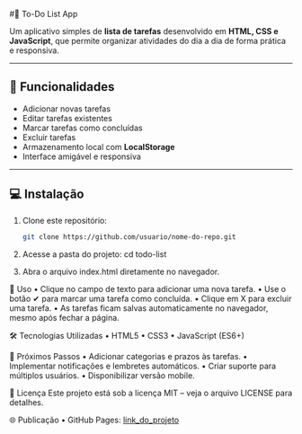 #📝 To-Do List App

Um aplicativo simples de **lista de tarefas** desenvolvido em **HTML, CSS e JavaScript**, que permite organizar atividades do dia a dia de forma prática e responsiva.

---

## 🚀 Funcionalidades
- Adicionar novas tarefas
- Editar tarefas existentes
- Marcar tarefas como concluídas
- Excluir tarefas
- Armazenamento local com **LocalStorage**
- Interface amigável e responsiva

---

## 💻 Instalação

1. Clone este repositório:
   ```bash
   git clone https://github.com/usuario/nome-do-repo.git

2. Acesse a pasta do projeto:
cd todo-list

3. Abra o arquivo index.html diretamente no navegador.

📖 Uso
•	Clique no campo de texto para adicionar uma nova tarefa.
•	Use o botão ✔ para marcar uma tarefa como concluída.
•	Clique em X para excluir uma tarefa.
•	As tarefas ficam salvas automaticamente no navegador, mesmo após fechar a página.

🛠️ Tecnologias Utilizadas
•	HTML5
• CSS3
• JavaScript (ES6+)

📌 Próximos Passos
•	Adicionar categorias e prazos às tarefas.
•	Implementar notificações e lembretes automáticos.
•	Criar suporte para múltiplos usuários.
•	Disponibilizar versão mobile.

📄 Licença
Este projeto está sob a licença MIT – veja o arquivo LICENSE para detalhes.

🌐 Publicação
•	GitHub Pages: [link_do_projeto](https://github.com/davilimma/todolist)



